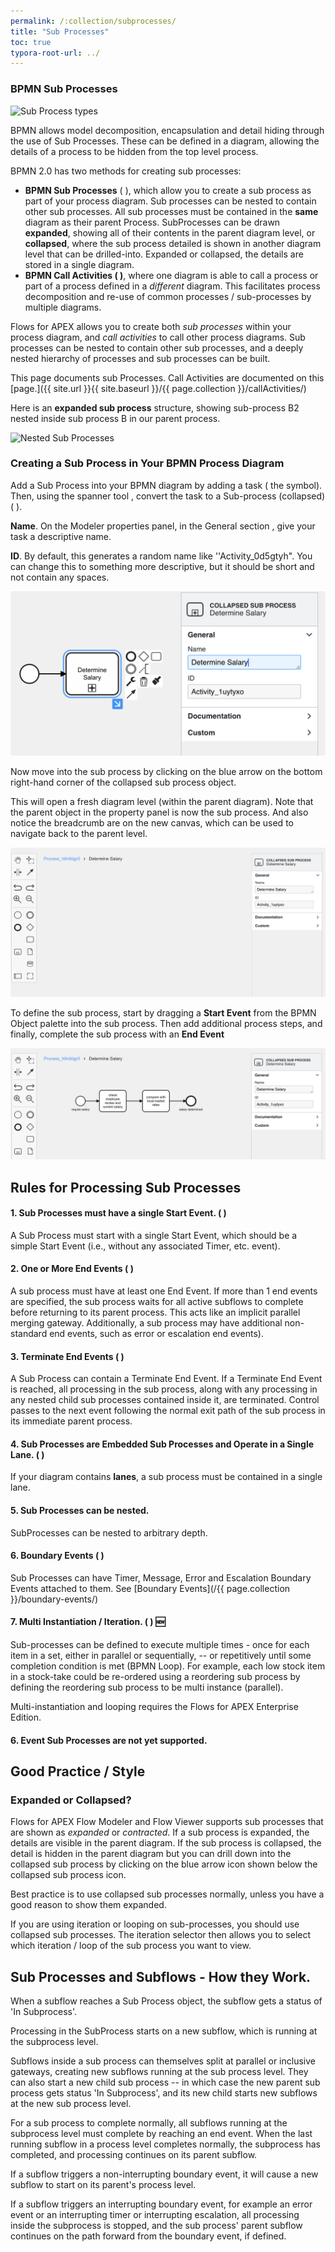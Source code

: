 ```yaml
---
permalink: /:collection/subprocesses/
title: "Sub Processes"
toc: true
typora-root-url: ../
---
```

### BPMN Sub Processes <span class="bpmn-icon bpmn-icon-subprocess-collapsed"></span>

![Sub Process types](/assets/images/subProcessTypes.png "Sub Process Types")

BPMN allows model decomposition, encapsulation and detail hiding through the use of Sub Processes.  These can be defined in a diagram, allowing the details of a process to be hidden from the top level process.

BPMN 2.0 has two methods for creating sub processes:

- **BPMN Sub Processes** ( <span class="bpmn-icon bpmn-icon-subprocess-collapsed"></span> ), which allow you to create a sub process as part of your process diagram.   Sub processes can be nested to contain other sub processes.   All sub processes must be contained in the **same** diagram as their parent Process.  SubProcesses can be drawn **expanded**, showing all of their contents in the parent diagram level, or **collapsed**, where the sub process detailed is shown in another diagram level that can be drilled-into.  Expanded or collapsed, the details are stored in a single diagram.
- **BPMN Call Activities ( <span class="bpmn-icon bpmn-icon-call-activity"></span> )**, where one diagram is able to call a process or part of a process defined in a *different* diagram. This facilitates process decomposition and re-use of common processes / sub-processes by multiple diagrams.

Flows for APEX allows you to create both *sub processes* within your process diagram, and *call activities* to call other process diagrams.  Sub processes can be nested to contain other sub processes, and a deeply nested hierarchy of processes and sub processes can be built.

This page documents sub Processes.  Call Activities are documented on this [page.]({{ site.url }}{{ site.baseurl }}/{{ page.collection }}/callActivities/)

Here is an **expanded sub process** structure, showing sub-process B2 nested inside sub process B in our parent process.

![Nested Sub Processes](/assets/images/nestedSubProcesses.png "Nested Sub Processes")

### Creating a Sub Process in Your BPMN Process Diagram

Add a Sub Process into your BPMN diagram by adding a task ( the <span class="bpmn-icon bpmn-icon-task-none"></span> symbol).  Then, using the spanner tool <span class="bpmn-icon bpmn-icon-screw-wrench"></span>, convert the task to a Sub-process (collapsed) ( <span class="bpmn-icon bpmn-icon-subprocess-collapsed"></span> ).  

**Name**. On the Modeler properties panel, in the General section , give your task a descriptive name.

**ID**.  By default, this generates a random name like ''Activity_0d5gtyh".  You can change this to something more descriptive, but it should be short and not contain any spaces.

<img src="/assets/images/sub-process-prop-panel.png" alt="Screenshot 2025-08-05 at 17.05.33" style="zoom:50%;" />

Now move into the sub process by clicking on the blue arrow on the bottom right-hand corner of the collapsed sub process object.

This will open a fresh diagram level (within the parent diagram).  Note that the parent object in the property panel is now the sub process.  And also notice the breadcrumb are on the new canvas, which can be used to navigate back to the parent level.

<img src="/assets/images/subprocess-create-new.png" alt="empty sub process" style="zoom:67%;" />

To define the sub process, start by dragging a **Start Event** from the BPMN Object palette into the sub process. Then add additional process steps, and finally, complete the sub process with an **End Event** 

![Screenshot 2025-08-05 at 17.17.24](/assets/images/subproces-create-new2.png)



## Rules for Processing Sub Processes

#### 1. Sub Processes must have a single Start Event.  ( <span class="bpmn-icon bpmn-icon-start-event-none"></span> )

A Sub Process must start with a single Start Event, which should be a simple Start Event (i.e., without any associated Timer, etc. event).

#### 2. One or More End Events  ( <span class="bpmn-icon bpmn-icon-end-event-none"></span> )

A sub process must have at least one End Event.  If more than 1 end events are specified, the sub process waits for all active subflows to complete before returning to its parent process.  This acts like an implicit parallel merging gateway.  Additionally, a sub process may have additional non-standard end events, such as error or escalation end events).

#### 3.  Terminate End Events  ( <span class="bpmn-icon bpmn-icon-end-event-terminate"></span> )

A Sub Process can contain a Terminate End Event.  If a Terminate End Event is reached, all processing in the sub process, along with any processing in any nested child sub processes contained inside it, are terminated.  Control passes to the next event following the normal exit path of the sub process in its immediate parent process.

#### 4. Sub Processes are Embedded Sub Processes and Operate in a Single Lane.  ( <span class="bpmn-icon bpmn-icon-lane"></span> )

If your diagram contains **lanes**,  a sub process must be contained in a single lane.

#### 5. Sub Processes can be nested.

SubProcesses can be nested to arbitrary depth.

#### 6. Boundary Events  ( <span class="bpmn-icon bpmn-icon-intermediate-event-none"></span> )

Sub Processes can have Timer, Message, Error and Escalation Boundary Events attached to them.  See [Boundary Events](/{{ page.collection }}/boundary-events/)

#### 7.  Multi Instantiation / Iteration. ( <span class="bpmn-icon bpmn-icon-sequential-mi-marker"></span> <span class="bpmn-icon bpmn-icon-parallel-mi-marker"></span> <span class="bpmn-icon bpmn-icon-loop-marker"></span> ) 🆕

Sub-processes can be defined to execute multiple times - once for each item in a set, either in parallel or sequentially, -- or repetitively until some completion condition is met (BPMN Loop).   For example, each low stock item in a stock-take could be re-ordered using a reordering sub process by defining the reordering sub process to be multi instance (parallel).

Multi-instantiation and looping requires the Flows for APEX Enterprise Edition.

#### 6. Event Sub Processes are not yet supported.

## Good Practice / Style

### Expanded or Collapsed?

Flows for APEX Flow Modeler and Flow Viewer supports sub processes that are shown as *expanded* or *contracted*.  If a sub process is expanded, the details are visible in the parent diagram.   If the sub process is collapsed, the detail is hidden in the parent diagram but you can drill down into the collapsed sub process by clicking on the blue arrow icon shown below the collapsed sub process icon.  

Best practice is to use collapsed sub processes normally, unless you have a good reason to show them expanded.

If you are using iteration or looping on sub-processes, you should use collapsed sub processes.   The iteration selector then allows you to select which iteration / loop of the sub process you want to view.

## Sub Processes and Subflows - How they Work.

When a subflow reaches a Sub Process object, the subflow gets a status of 'In Subprocess'.

Processing in the SubProcess starts on a new subflow, which is running at the subprocess level.

Subflows inside a sub process can themselves split at parallel or inclusive gateways, creating new subflows running at the sub process level.  They can also start a new child sub process -- in which case the new parent sub process gets status 'In Subprocess', and its new child starts new subflows at the new sub process level.

For a sub process to complete normally, all subflows running at the subprocess level must complete by reaching an end event.  When the last running subflow in a process level completes normally, the subprocess has completed, and processing continues on its parent subflow.

If a subflow triggers a non-interrupting boundary event, it will cause a new subflow to start on its parent's process level.

If a subflow triggers an interrupting boundary event, for example an error event or an interrupting timer or interrupting escalation, all processing inside the subprocess is stopped, and the sub process' parent subflow continues on the path forward from the boundary event, if defined.
